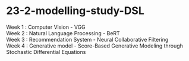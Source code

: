 # 23-2-modelling-study-DSL
Week 1 : Computer Vision - VGG <br>
Week 2 : Natural Language Processing - BeRT <br>
Week 3 : Recommendation System - Neural Collaborative Filtering <br>
Week 4 : Generative model - Score-Based Generative Modeling through Stochastic Differential Equations
